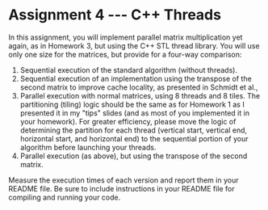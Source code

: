 # Assignment 4 --- C++ Threads
In this assignment, you will implement parallel matrix multiplication yet again, as in Homework 3, but using the C++ STL thread library.  You will use only one size for the matrices, but provide for a four-way comparison:

1. Sequential execution of the standard algorithm (without threads).
2. Sequential execution of an implementation using the transpose of the second matrix to improve cache locality, as presented in Schmidt et al.,
3. Parallel execution with normal matrices, using 8 threads and 8 tiles. The partitioning (tiling) logic should be the same as for Homework 1 as I presented it in my "tips" slides (and as most of you implemented it in your homework). For greater efficiency, please move the logic of determining the partition for each thread (vertical start, vertical end, horizontal start, and horizontal end) to the sequential portion of your algorithm before launching your threads.
4. Parallel execution (as above), but using the transpose of the second matrix.

Measure the execution times of each version and report them in your README file.  Be sure to include instructions in your README file for compiling and running your code.

